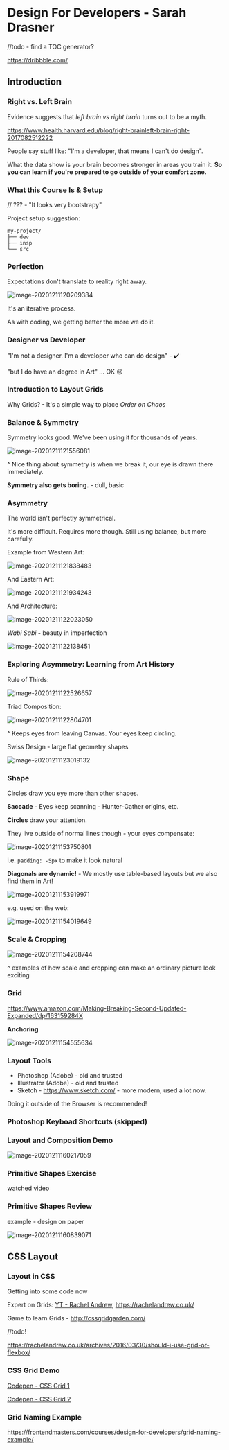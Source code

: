 # Design For Developers - Sarah Drasner

//todo - find a TOC generator?

https://dribbble.com/

## Introduction

### Right vs. Left Brain

Evidence suggests that *left brain vs right brain* turns out to be a myth. 

https://www.health.harvard.edu/blog/right-brainleft-brain-right-2017082512222

People say stuff like: "I'm a developer, that means I can't do design". 

What the data show is your brain becomes stronger in areas you train it. **So you can learn if you're prepared to go outside of your comfort zone.**

### What this Course Is & Setup

// ??? - "It looks very bootstrapy"

Project setup suggestion:

```
my-project/
├── dev
├── insp
└── src
```

### Perfection

Expectations don't translate to reality right away. 

![image-20201211120209384](img/image-20201211120209384.png)

It's an iterative process.

As with coding, we getting better the more we do it.

### Designer vs Developer

"I'm not a designer. I'm a developer who can do design" - :heavy_check_mark:

"but I do have an degree in Art" ... OK :neutral_face:

### Introduction to Layout Grids

Why Grids? - It's a simple way to place *Order on Chaos*

 ### Balance & Symmetry

Symmetry looks good. We've been using it for thousands of years.

![image-20201211121556081](img/image-20201211121556081.png)

^ Nice thing about symmetry is when we break it, our eye is drawn there immediately.

**Symmetry also gets boring.** - dull, basic

### Asymmetry

The world isn't perfectly symmetrical.

It's more difficult. Requires more though. Still using balance, but more carefully.

Example from Western Art:

![image-20201211121838483](img/image-20201211121838483.png)

And Eastern Art:

![image-20201211121934243](img/image-20201211121934243.png)

And Architecture:

![image-20201211122023050](img/image-20201211122023050.png)

_Wabi Sabi_ - beauty in imperfection

![image-20201211122138451](img/image-20201211122138451.png)

### Exploring Asymmetry: Learning from Art History

Rule of Thirds:

![image-20201211122526657](img/image-20201211122526657.png)

Triad Composition:

![image-20201211122804701](img/image-20201211122804701.png)

^ Keeps eyes from leaving Canvas. Your eyes keep circling.

Swiss Design - large flat geometry shapes

![image-20201211123019132](img/image-20201211123019132.png)

### Shape

Circles draw you eye more than other shapes.

**Saccade** - Eyes keep scanning - Hunter-Gather origins, etc.

**Circles** draw your attention.

They live outside of normal lines though - your eyes compensate:

![image-20201211153750801](img/image-20201211153750801.png)

i.e. `padding: -5px` to make it look natural

**Diagonals are dynamic!** - We mostly use table-based layouts but we also find them in Art!

![image-20201211153919971](img/image-20201211153919971.png)

e.g. used on the web:

![image-20201211154019649](img/image-20201211154019649.png)

### Scale & Cropping

![image-20201211154208744](img/image-20201211154208744.png)

^ examples of how scale and cropping can make an ordinary picture look exciting

### Grid

https://www.amazon.com/Making-Breaking-Second-Updated-Expanded/dp/163159284X

**Anchoring**

![image-20201211154555634](img/image-20201211154555634.png)

### Layout Tools

- Photoshop (Adobe) - old and trusted
- Illustrator (Adobe) - old and trusted
- Sketch - https://www.sketch.com/ - more modern, used a lot now.

Doing it outside of the Browser is recommended! 

### Photoshop Keyboad Shortcuts (skipped)

### Layout and Composition Demo

![image-20201211160217059](img/image-20201211160217059.png)

### Primitive Shapes Exercise 

watched video

### Primitive Shapes Review 

example - design on paper

![image-20201211160839071](img/image-20201211160839071.png)

## CSS Layout

### Layout in CSS

Getting into some code now

Expert on Grids: [YT - Rachel Andrew](https://www.youtube.com/channel/UCJ0_R6U3ZClQDGpVJNjuPAQ), https://rachelandrew.co.uk/

Game to learn Grids - http://cssgridgarden.com/

//todo!

https://rachelandrew.co.uk/archives/2016/03/30/should-i-use-grid-or-flexbox/

### CSS Grid Demo

[Codepen - CSS Grid 1](https://codepen.io/sdras/pen/54dcd199a9f3dbf851b9a8f9c706b8f7)

[Codepen - CSS Grid 2](https://codepen.io/sdras/pen/927251d94ada804fea3af69537dbe212)

### Grid Naming Example

https://frontendmasters.com/courses/design-for-developers/grid-naming-example/